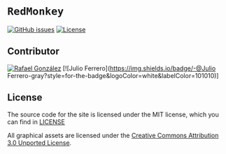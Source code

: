 # `RedMonkey`

[![GitHub issues](https://img.shields.io/github/issues/JARwareZ/JARwareZ.github.io.svg?color=green)](https://github.com/JARwareZ/JARwareZ.github.io/issues)
[![License](https://img.shields.io/github/license/jarwarez/RedMonkey)](LICENSE)

## Contributor

[![Rafael González](https://img.shields.io/badge/-@loboguardian-gray?style=for-the-badge&logoColor=white&labelColor=101010&logo=github)](https://github.com/loboguardian)
[![Julio Ferrero](https://img.shields.io/badge/-@Julio Ferrero-gray?style=for-the-badge&logoColor=white&labelColor=101010)]


## License

The source code for the site is licensed under the MIT license, which you can find in
[LICENSE](LICENSE)

All graphical assets are licensed under the
[Creative Commons Attribution 3.0 Unported License](https://creativecommons.org/licenses/by/3.0/).
